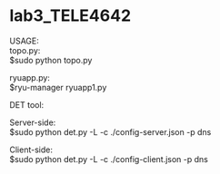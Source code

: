 # lab3_TELE4642

USAGE:  
topo.py:  
        $sudo python topo.py
 
ryuapp.py:  
        $ryu-manager ryuapp1.py  
  
DET tool:
  
Server-side:  
$sudo python det.py -L -c ./config-server.json -p dns  
  
Client-side:  
$sudo python det.py -L -c ./config-client.json -p dns
